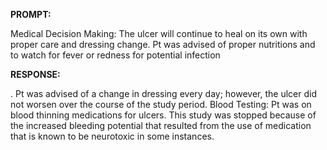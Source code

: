 **PROMPT:**

Medical Decision Making: The ulcer will continue to heal on its own with proper care and dressing change. Pt was advised of proper nutritions and to watch for fever or redness for potential infection

**RESPONSE:**

 . Pt was advised of a change in dressing every day; however, the ulcer did not worsen over the course of the study period.  Blood Testing: Pt was on blood thinning medications for ulcers. This study was stopped because of the increased bleeding potential that resulted from the use of medication that is known to be neurotoxic in some instances.